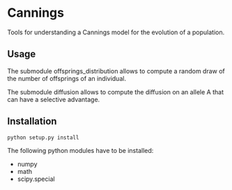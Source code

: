 # Cannings

Tools for understanding a Cannings model for the evolution of a population.


## Usage

The submodule offsprings_distribution allows to compute a random draw of the number of offsprings of an individual.

The submodule diffusion allows to compute the diffusion on an allele A that can have a selective advantage.

## Installation

`python setup.py install`

The following python modules have to be installed:
- numpy
- math
- scipy.special
